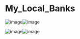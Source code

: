 # My_Local_Banks

![image](https://user-images.githubusercontent.com/87350108/170514895-88e59a02-9e63-4b64-8e3c-da35757a6e93.png)![image](https://user-images.githubusercontent.com/87350108/170514953-f5f0f2e8-1d78-47ca-9fad-762fb48d085a.png)

![image](https://user-images.githubusercontent.com/87350108/170514983-3b32d8ca-355e-4ae8-9c07-0271051bdf77.png)![image](https://user-images.githubusercontent.com/87350108/170515001-6e2b5156-6c17-4e3e-a023-1632fc4e000e.png)

